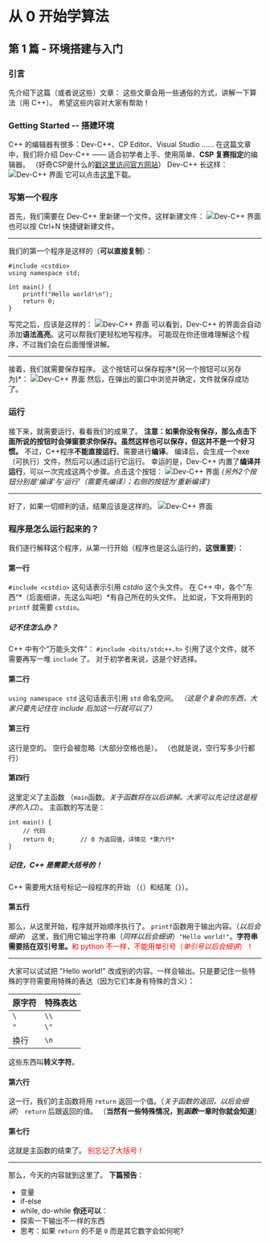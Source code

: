 # 从 0 开始学算法
## 第 1 篇 - 环境搭建与入门
### 引言
先介绍下这篇（或者说这些）文章：
这些文章会用一些通俗的方式，讲解一下算法（用 C++）。
希望这些内容对大家有帮助！
### Getting Started -- 搭建环境
C++ 的编辑器有很多：Dev-C++、CP Editor、Visual Studio …… 在这篇文章中，我们将介绍 Dev-C++ —— 适合初学者上手、使用简单、**CSP 复赛指定**的编辑器。
（好奇CSP是什么的[戳这里访问官方网站](https://cspro.org/ "戳这里访问官方网站")）
Dev-C++ 长这样：
![Dev-C++ 界面](http://steambird1.github.io/app/img1.jpg "Dev-C++")
它可以点击[这里](https://xiazai.zol.com.cn/detail/27/263242.shtml "这里")下载。
### 写第一个程序
首先，我们需要在 Dev-C++ 里新建一个文件。这样新建文件：
![Dev-C++ 界面](http://steambird1.github.io/app/img2.jpg "Dev-C++")
也可以按 Ctrl+N 快捷键新建文件。

------------


我们的第一个程序是这样的（**可以直接复制**）：
```
#include <cstdio>
using namespace std;

int main() {
	printf("Hello world!\n");
	return 0;
}
```
写完之后，应该是这样的：
![Dev-C++ 界面](http://steambird1.github.io/app/img3.JPG "Dev-C++")
可以看到，Dev-C++ 的界面会自动添加**语法高亮**。这可以帮我们更轻松地写程序。
可能现在你还很难理解这个程序，不过我们会在后面慢慢讲解。

------------

接着，我们就需要保存程序。
这个按钮可以保存程序*(另一个按钮可以另存为)*：
![Dev-C++ 界面](http://steambird1.github.io/app/img4.jpg "Dev-C++")
然后，在弹出的窗口中浏览并确定，文件就保存成功了。

### 运行
接下来，就需要运行，看看我们的成果了。
**注意：如果你没有保存，那么点击下面所说的按钮时会弹窗要求你保存。虽然这样也可以保存，但这并不是一个好习惯。**
不过，C++程序**不能直接运行**。需要进行**编译**。
编译后，会生成一个exe（可执行）文件，然后可以通过运行它运行。
幸运的是，Dev-C++ 内置了**编译并运行**，可以一次完成这两个步骤。点击这个按钮：
![Dev-C++ 界面](http://steambird1.github.io/app/img5.jpg "Dev-C++")
*(另外2个按钮分别是‘编译’与‘运行’（需要先编译）；右侧的按钮为‘重新编译’)*

------------

好了，如果一切顺利的话，结果应该是这样的。
![Dev-C++ 界面](http://steambird1.github.io/app/img6.JPG "Dev-C++")

### 程序是怎么运行起来的？
我们逐行解释这个程序，从第一行开始（程序也是这么运行的，**这很重要**）：
#### 第一行
`#include <cstdio>`
这句话表示引用 *cstdio* 这个头文件。
在 C++ 中，各个”东西“*（后面细讲，先这么叫吧）*有自己所在的头文件。
比如说，下文将用到的 `printf` 就需要 `cstdio`。
##### 记不住怎么办？
C++ 中有个“万能头文件”：
`#include <bits/stdc++.h>`
引用了这个文件，就不需要再写一堆 `include` 了。
对于初学者来说，这是个好选择。
#### 第二行
`using namespace std`
这句话表示引用 `std` 命名空间。
*（这是个复杂的东西，大家只要先记住在 include 后加这一行就可以了）*
#### 第三行
这行是空的。
空行会被忽略（大部分空格也是）。
（也就是说，空行写多少行都行）
#### 第四行
这里定义了主函数 （`main`函数。*关于函数将在以后讲解。大家可以先记住这是程序的入口*）。
主函数的写法是：
```
int main() {
	// 代码
	return 0;		// 0 为返回值，详情见 *第六行*
}
```
##### 记住，C++ 是需要大括号的！
C++ 需要用大括号标记一段程序的开始 （`{`）和结尾（`}`）。
#### 第五行
那么，从这里开始，程序就开始顺序执行了。
`printf`函数用于输出内容。（*以后会细讲*）
这里，我们用它输出字符串（*同样以后会细讲*）`"Hello world!"`。**字符串需要括在双引号里。**<font color="red">和 python 不一样，不能用单引号（*单引号以后会细讲*）！</font>

------------


大家可以试试把 "Hello world!" 改成别的内容。一样会输出。只是要记住一些特殊的字符需要用特殊的表达（因为它们本身有特殊的含义）：

| 原字符 | 特殊表达 |
| ------- | --------- |
|    `\`     |     `\\`     |
|    `"`     |     `\"`     |
|   换行   |    `\n`     |

这些东西叫**转义字符**。
#### 第六行
这一行，我们的主函数将用 `return` 返回一个值。（*关于函数的返回，以后会细讲*）
`return` 后跟返回的值。
（**当然有一些特殊情况，到*函数*一章时你就会知道**）
#### 第七行
这就是主函数的结束了。
<font color="red">别忘记了大括号！</font>

------------

那么，今天的内容就到这里了。
**下篇预告**：
+ 变量
+ if-else
+ while, do-while
**你还可以**：
+ 探索一下输出不一样的东西
+ 思考：如果 `return` 的不是 `0` 而是其它数字会如何呢?